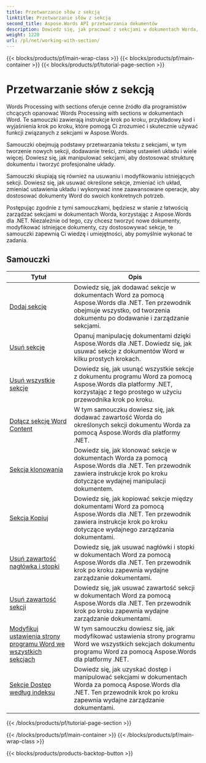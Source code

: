 ```yaml
---
title: Przetwarzanie słów z sekcją
linktitle: Przetwarzanie słów z sekcją
second_title: Aspose.Words API przetwarzania dokumentów
description: Dowiedz się, jak pracować z sekcjami w dokumentach Worda, używając Aspose.Words dla .NET. Samouczki krok po kroku z przykładowym kodem do wydajnego tworzenia, edytowania i formatowania sekcji.
weight: 1220
url: /pl/net/working-with-section/
---
```


{{< blocks/products/pf/main-wrap-class >}}
{{< blocks/products/pf/main-container >}}
{{< blocks/products/pf/tutorial-page-section >}}

# Przetwarzanie słów z sekcją

Words Processing with sections oferuje cenne źródło dla programistów chcących opanować Words Processing with sections w dokumentach Word. Te samouczki zawierają instrukcje krok po kroku, przykładowy kod i wyjaśnienia krok po kroku, które pomogą Ci zrozumieć i skutecznie używać funkcji związanych z sekcjami w Aspose.Words.

Samouczki obejmują podstawy przetwarzania tekstu z sekcjami, w tym tworzenie nowych sekcji, dodawanie treści, zmianę ustawień układu i wiele więcej. Dowiesz się, jak manipulować sekcjami, aby dostosować strukturę dokumentu i tworzyć profesjonalne układy.

Samouczki skupiają się również na usuwaniu i modyfikowaniu istniejących sekcji. Dowiesz się, jak usuwać określone sekcje, zmieniać ich układ, zmieniać ustawienia układu i wykonywać inne zaawansowane operacje, aby dostosować dokumenty Word do swoich konkretnych potrzeb.

Postępując zgodnie z tymi samouczkami, będziesz w stanie z łatwością zarządzać sekcjami w dokumentach Worda, korzystając z Aspose.Words dla .NET. Niezależnie od tego, czy chcesz tworzyć nowe dokumenty, modyfikować istniejące dokumenty, czy dostosowywać sekcje, te samouczki zapewnią Ci wiedzę i umiejętności, aby pomyślnie wykonać te zadania.

 ## Samouczki
| Tytuł | Opis |
| --- | --- |
| [Dodaj sekcję](./add-section/) | Dowiedz się, jak dodawać sekcje w dokumentach Word za pomocą Aspose.Words dla .NET. Ten przewodnik obejmuje wszystko, od tworzenia dokumentu po dodawanie i zarządzanie sekcjami. |
| [Usuń sekcję](./delete-section/) | Opanuj manipulację dokumentami dzięki Aspose.Words dla .NET. Dowiedz się, jak usuwać sekcje z dokumentów Word w kilku prostych krokach. |
| [Usuń wszystkie sekcje](./delete-all-sections/) | Dowiedz się, jak usunąć wszystkie sekcje z dokumentu programu Word za pomocą Aspose.Words dla platformy .NET, korzystając z tego prostego w użyciu przewodnika krok po kroku. |
| [Dołącz sekcję Word Content](./append-section-content/) | W tym samouczku dowiesz się, jak dodawać zawartość Worda do określonych sekcji dokumentu Worda za pomocą Aspose.Words dla platformy .NET.  |
| [Sekcja klonowania](./clone-section/) | Dowiedz się, jak klonować sekcje w dokumentach Worda za pomocą Aspose.Words dla .NET. Ten przewodnik zawiera instrukcje krok po kroku dotyczące wydajnej manipulacji dokumentem. |
| [Sekcja Kopiuj](./copy-section/) | Dowiedz się, jak kopiować sekcje między dokumentami Word za pomocą Aspose.Words dla .NET. Ten przewodnik zawiera instrukcje krok po kroku dotyczące wydajnego zarządzania dokumentami. |
| [Usuń zawartość nagłówka i stopki](./delete-header-footer-content/) | Dowiedz się, jak usuwać nagłówki i stopki w dokumentach Word za pomocą Aspose.Words dla .NET. Ten przewodnik krok po kroku zapewnia wydajne zarządzanie dokumentami.  |
| [Usuń zawartość sekcji](./delete-section-content/) | Dowiedz się, jak usuwać zawartość sekcji w dokumentach Word za pomocą Aspose.Words dla .NET. Ten przewodnik krok po kroku zapewnia wydajne zarządzanie dokumentami. |
| [Modyfikuj ustawienia strony programu Word we wszystkich sekcjach](./modify-page-setup-in-all-sections/) | W tym samouczku dowiesz się, jak modyfikować ustawienia strony programu Word we wszystkich sekcjach dokumentu programu Word za pomocą Aspose.Words dla platformy .NET. |
| [Sekcje Dostęp według indeksu](./sections-access-by-index/) | Dowiedz się, jak uzyskać dostęp i manipulować sekcjami w dokumentach Worda za pomocą Aspose.Words dla .NET. Ten przewodnik krok po kroku zapewnia wydajne zarządzanie dokumentami. |
{{< /blocks/products/pf/tutorial-page-section >}}

{{< /blocks/products/pf/main-container >}}
{{< /blocks/products/pf/main-wrap-class >}}

{{< blocks/products/products-backtop-button >}}
